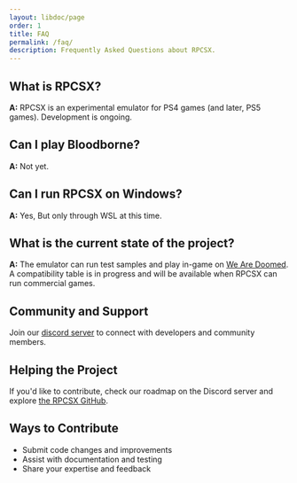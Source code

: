 ```yaml
---
layout: libdoc/page
order: 1
title: FAQ
permalink: /faq/
description: Frequently Asked Questions about RPCSX.
---
```


## What is RPCSX?

**A:** RPCSX is an experimental emulator for PS4 games (and later, PS5 games). Development is ongoing.

## Can I play Bloodborne?

**A:** Not yet.

## Can I run RPCSX on Windows?

**A:** Yes, But only through WSL at this time.

## What is the current state of the project?

**A:** The emulator can run test samples and play in-game on [We Are Doomed](https://store.playstation.com/en-us/product/UP2195-CUSA01783_00-WEAREDOOMED00000).
A compatibility table is in progress and will be available when RPCSX can run commercial games.

## Community and Support

Join our [discord server](https://discord.com/invite/WEGamDwZnE) to connect with developers and community members.

## Helping the Project

If you'd like to contribute, check our roadmap on the Discord server and explore [the RPCSX GitHub](https://github.com/rpcsx/rpcsx).

## Ways to Contribute

- Submit code changes and improvements
- Assist with documentation and testing
- Share your expertise and feedback
